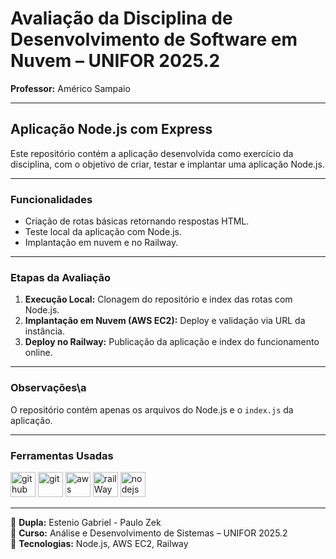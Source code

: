 # Avaliação da Disciplina de Desenvolvimento de Software em Nuvem – UNIFOR 2025.2
**Professor:** Américo Sampaio

---
## Aplicação Node.js com Express

Este repositório contém a aplicação desenvolvida como exercício da disciplina, com o objetivo de criar, testar e implantar uma aplicação Node.js.

---
### Funcionalidades
- Criação de rotas básicas retornando respostas HTML.
- Teste local da aplicação com Node.js.
- Implantação em nuvem e no Railway.

---
### Etapas da Avaliação
1. **Execução Local:** Clonagem do repositório e index das rotas com Node.js.
2. **Implantação em Nuvem (AWS EC2):** Deploy e validação via URL da instância.
3. **Deploy no Railway:** Publicação da aplicação e index do funcionamento online.

---
### Observações\a
O repositório contém apenas os arquivos do Node.js e o `index.js` da aplicação.

---
### Ferramentas Usadas
[<img src="https://upload.wikimedia.org/wikipedia/commons/thumb/c/c2/GitHub_Invertocat_Logo.svg/1280px-GitHub_Invertocat_Logo.svg.png" alt="github" height="40">](https://github.com/EstenioGabriel/TrabalhoDesenvolvimentoNuvem)
[<img src="https://upload.wikimedia.org/wikipedia/commons/thumb/e/e0/Git-logo.svg/512px-Git-logo.svg.png" alt="git" height="40">](https://git-scm.com/)
[<img src="https://logos-world.net/wp-content/uploads/2021/08/Amazon-Web-Services-AWS-Logo-700x394.png" alt="aws" height="40">](https://aws.amazon.com/pt/free/?trk=ca1f5106-3c80-477a-93fd-1a3cea264b5c&sc_channel=ps&ef_id=EAIaIQobChMIz8-nxqu_kAMVw19IAB1B_BbUEAAYASAAEgKM9vD_BwE:G:s&s_kwcid=AL!4422!3!696214219374!e!!g!!aws!15278604629!130587771740&gad_campaignid=15278604629&gclid=EAIaIQobChMIz8-nxqu_kAMVw19IAB1B_BbUEAAYASAAEgKM9vD_BwE)
[<img src="https://encrypted-tbn0.gstatic.com/images?q=tbn:ANd9GcQWHryxUBlX-HFFxtZp6aA3n4sag0xPXXIL6A&s" alt="railWay" height="40">](https://railway.com/)
[<img src="https://upload.wikimedia.org/wikipedia/commons/thumb/d/d9/Node.js_logo.svg/590px-Node.js_logo.svg.png" alt="nodejs" height="40">](https://nodejs.org/pt)

---

📌 **Dupla:** Estenio Gabriel - Paulo Zek  
📌 **Curso:** Análise e Desenvolvimento de Sistemas – UNIFOR 2025.2  
📌 **Tecnologias:** Node.js, AWS EC2, Railway
